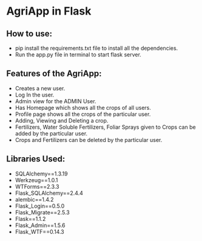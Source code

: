 # AgriApp in Flask

## How to use:
- pip install the requirements.txt file to install all the dependencies.
- Run the app.py file in terminal to start flask server.

## Features of the AgriApp:
- Creates a new user.
- Log In the user.
- Admin view for the ADMIN User.
- Has Homepage which shows all the crops of all users.
- Profile page shows all the crops of the particular user.
- Adding, Viewing and Deleting a crop.
- Fertilizers, Water Soluble Fertilizers, Foliar Sprays given to Crops can be added by the particular user.
- Crops and Fertilizers can be deleted by the particular user.

## Libraries Used:
- SQLAlchemy==1.3.19
- Werkzeug==1.0.1
- WTForms==2.3.3
- Flask_SQLAlchemy==2.4.4
- alembic==1.4.2
- Flask_Login==0.5.0
- Flask_Migrate==2.5.3
- Flask==1.1.2
- Flask_Admin==1.5.6
- Flask_WTF==0.14.3

